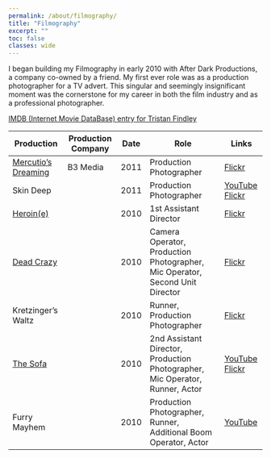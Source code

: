 ```yaml
---
permalink: /about/filmography/
title: "Filmography"
excerpt: ""
toc: false
classes: wide
---
```

I began building my Filmography in early 2010 with After Dark Productions, a company co-owned by a friend. My first ever role was as a production photographer for a TV advert. This singular and seemingly insignificant moment was the cornerstone for my career in both the film industry and as a professional photographer.

[IMDB (Internet Movie DataBase) entry for Tristan Findley](http://www.imdb.com/name/nm4271719/)

| Production                                                  | Production Company | Date | Role                                                                         | Links                                                                                                                         |
| ----------------------------------------------------------- | ------------------ | ---- | ---------------------------------------------------------------------------- | ----------------------------------------------------------------------------------------------------------------------------- |
| [Mercutio’s Dreaming](http://www.imdb.com/title/tt2145797/) | B3 Media           | 2011 | Production Photographer                                                      | [Flickr](http://www.flickr.com/photos/tfindley/sets/72157629486970755/)                                                       |
| Skin Deep                                                   |                    | 2011 | Production Photographer                                                      | [YouTube](http://www.youtube.com/watch?v=SqmIxSW9Cp8) [Flickr](http://www.flickr.com/photos/tfindley/sets/72157626839192073/) |
| [Heroin(e)](http://www.imdb.com/title/tt2126302/)           |                    | 2010 | 1st Assistant Director                                                       | [Flickr](http://www.flickr.com/photos/tfindley/sets/72157625933097792/)                                                       |
| [Dead Crazy](http://www.imdb.com/title/tt1815664/)          |                    | 2010 | Camera Operator, Production Photographer, Mic Operator, Second Unit Director | [Flickr](http://www.flickr.com/photos/tfindley/sets/72157625425025905/)                                                       |
| Kretzinger’s Waltz                                          |                    | 2010 | Runner, Production Photographer                                              | [Flickr](http://www.flickr.com/photos/tfindley/sets/72157625403119496/)                                                       |
| [The Sofa](http://www.imdb.com/title/tt2361531/)            |                    | 2010 | 2nd Assistant Director, Production Photographer, Mic Operator, Runner, Actor | [YouTube](http://youtu.be/I3rKsmD1cW0) [Flickr](http://www.flickr.com/photos/tfindley/sets/72157624971367993/)                |
| Furry Mayhem                                                |                    | 2010 | Production Photographer, Runner, Additional Boom Operator, Actor             | [YouTube](http://www.youtube.com/watch?v=jZwNUn4d_Lw)                                                                         |
